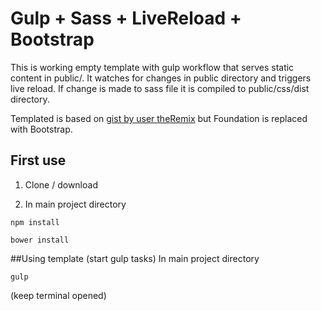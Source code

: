 # Gulp + Sass + LiveReload + Bootstrap

This is working empty template with gulp workflow that
serves static content in public/. It watches for changes in public directory
and  triggers live reload. If change is made to sass file it is compiled
to public/css/dist directory.

Templated is based on [gist by user theRemix](https://gist.github.com/theRemix/b9f10de0bead6a7eaf5a) but Foundation is replaced with Bootstrap.

## First use

1. Clone / download

2. In main project directory
````
npm install
````

````
bower install
````

##Using template (start gulp tasks)
In main project directory
````
gulp
````
(keep terminal opened)
